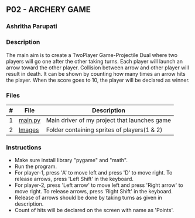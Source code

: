 ## P02 - ARCHERY GAME
### Ashritha Parupati
### Description

The main aim is to create a TwoPlayer Game-Projectile Dual where two players will go one after the other taking turns. Each player will launch an arrow toward the other player. Collision between arrow and other player will result in death. It can be shown by counting how many times an arrow hits the player. When the score goes to 10, the player will be declared as winner.

### Files

| #    | File        | Description                                            |
|:---: | ----------- | ------------------------------------------------------ |
|  1   | [main.py](https://github.com/ashrithap02/5443-2D-Parupati/blob/main/Assignments/P02/main.py)      | Main driver of my project that launches game      |
|  2   | [Images](https://github.com/ashrithap02/5443-2D-Parupati/tree/main/Assignments/P02/Images)       | Folder containing sprites of players(1 & 2)        |

### Instructions

- Make sure install library "pygame" and "math".
- Run the program.
- For player-1, press 'A' to move left and press 'D' to move right. To release arrows, press 'Left Shift' in the keyboard.
- For player-2, press 'Left arrow' to move left and press 'Right arrow' to move right. To release arrows, press 'Right Shift' in the keyboard.
- Release of arrows should be done by taking turns as given in description.
- Count of hits will be declared on the screen with name as 'Points'.

